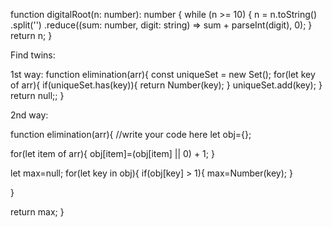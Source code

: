 function digitalRoot(n: number): number {
    while (n >= 10) {
        n = n.toString()
            .split('')
            .reduce((sum: number, digit: string) => sum + parseInt(digit), 0);
    }
    return n;
}











Find twins:

1st way:
       function elimination(arr){
  const uniqueSet = new Set();
  for(let key of arr){
    if(uniqueSet.has(key)){
      return Number(key);
    }
    uniqueSet.add(key);
  }
  return null;;
}


2nd way:

function elimination(arr){
  //write your code here 
  let obj={};
  
  for(let item of arr){
    obj[item]=(obj[item] || 0) + 1;
  }
  
  let max=null;
  for(let key in obj){
      if(obj[key] > 1){
        max=Number(key);
      }
  
     
  }
  
  return max;
}

      
